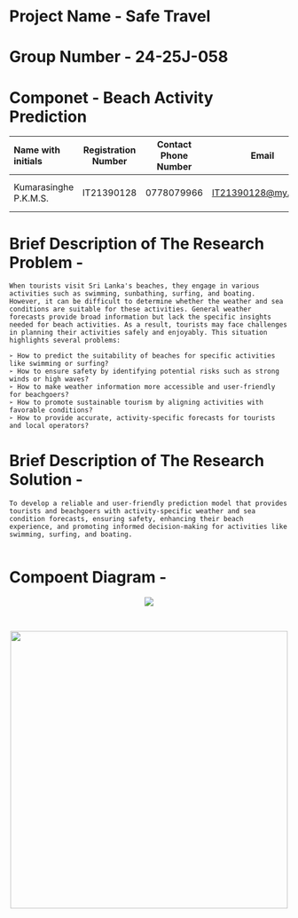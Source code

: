 # Project Name - Safe Travel
# Group Number - 24-25J-058
# Componet     - Beach Activity Prediction

| Name with initials | Registration Number | Contact Phone Number | Email                 | Badge         |
| :---               |     :---:           |          :---:       |         :---:         |       :---:   |
| Kumarasinghe P.K.M.S. | IT21390128          | 0778079966| IT21390128@my.sliit.lk| ![visitor badge](https://custom-icon-badges.demolab.com/badge/⭐-Member-green)    |
                   


# Brief Description of  The Research Problem -
```
When tourists visit Sri Lanka's beaches, they engage in various activities such as swimming, sunbathing, surfing, and boating. However, it can be difficult to determine whether the weather and sea conditions are suitable for these activities. General weather forecasts provide broad information but lack the specific insights needed for beach activities. As a result, tourists may face challenges in planning their activities safely and enjoyably. This situation highlights several problems:

➢ How to predict the suitability of beaches for specific activities like swimming or surfing?
➢ How to ensure safety by identifying potential risks such as strong winds or high waves?
➢ How to make weather information more accessible and user-friendly for beachgoers?
➢ How to promote sustainable tourism by aligning activities with favorable conditions?
➢ How to provide accurate, activity-specific forecasts for tourists and local operators?

```

# Brief Description of  The Research Solution -
```
To develop a reliable and user-friendly prediction model that provides tourists and beachgoers with activity-specific weather and sea condition forecasts, ensuring safety, enhancing their beach experience, and promoting informed decision-making for activities like swimming, surfing, and boating.


```

# Compoent Diagram - 

<p align="center">
  <img src ="https://github.com/user-attachments/assets/e7a9bb66-f0cd-4238-a810-6d4b75f8b090">
 
</p>

<br>
 <p align="center">
<img src="https://user-images.githubusercontent.com/74038190/212749447-bfb7e725-6987-49d9-ae85-2015e3e7cc41.gif" width="500">
<p align="center">
